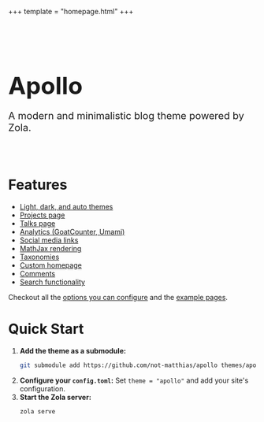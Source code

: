 +++
template = "homepage.html"
+++

<style>
.homepage-hero {
    text-align: left;
    padding: 2rem 0;
}

.homepage-hero-title {
    font-size: 3rem;
    margin-bottom: 1rem;
}

.homepage-hero-subtitle {
    font-size: 1.25rem;
    margin-bottom: 1rem;

</style>

<div class="homepage-hero">
    <h1 class="homepage-hero-title">Apollo</h1>
    <p class="homepage-hero-subtitle">A modern and minimalistic blog theme powered by Zola.</p>
</div>

# Features

- [Light, dark, and auto themes](/posts/configuration#theme-mode-theme)  
- [Projects page](/projects/)
- [Talks page](https://not-matthias.github.io/talks/)
- [Analytics (GoatCounter, Umami)](/posts/configuration#analytics)
- [Social media links](/posts/configuration#socials)
- [MathJax rendering](/posts/math-symbol/)
- [Taxonomies](/tags/)
- [Custom homepage](/posts/custom-homepage/)
- [Comments](/posts/configuration#comments-comment)
- [Search functionality](/posts/configuration#search-build-search-index)

Checkout all the [options you can configure](./content/posts/configuration.md) and the [example pages](./content/posts/).

# Quick Start

1. **Add the theme as a submodule:**
    ```bash
    git submodule add https://github.com/not-matthias/apollo themes/apollo
    ```
2. **Configure your `config.toml`:**
    Set `theme = "apollo"` and add your site's configuration.
3. **Start the Zola server:**
    ```bash
    zola serve
    ```
